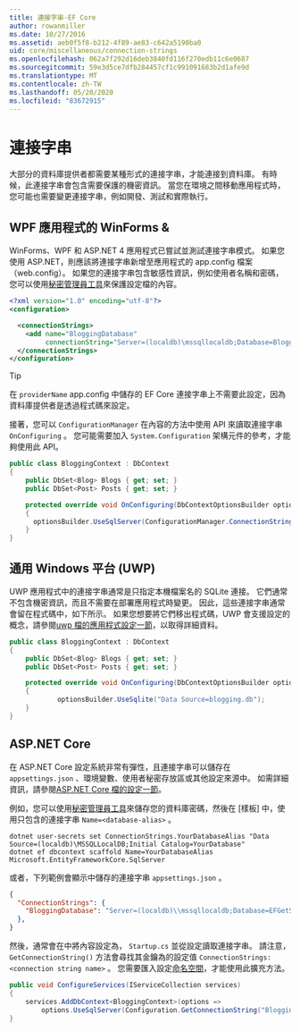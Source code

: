 ```yaml
---
title: 連接字串-EF Core
author: rowanmiller
ms.date: 10/27/2016
ms.assetid: aeb0f5f8-b212-4f89-ae83-c642a5190ba0
uid: core/miscellaneous/connection-strings
ms.openlocfilehash: 062a7f292d16deb3840fd116f270edb11c6e0687
ms.sourcegitcommit: 59e3d5ce7dfb284457cf1c991091683b2d1afe9d
ms.translationtype: MT
ms.contentlocale: zh-TW
ms.lasthandoff: 05/20/2020
ms.locfileid: "83672915"
---
```

# <a name="connection-strings"></a>連接字串

大部分的資料庫提供者都需要某種形式的連接字串，才能連接到資料庫。 有時候，此連接字串會包含需要保護的機密資訊。 當您在環境之間移動應用程式時，您可能也需要變更連接字串，例如開發、測試和實際執行。

## <a name="winforms--wpf-applications"></a>WPF 應用程式的 WinForms &

WinForms、WPF 和 ASP.NET 4 應用程式已嘗試並測試連接字串模式。 如果您使用 ASP.NET，則應該將連接字串新增至應用程式的 app.config 檔案（web.config）。 如果您的連接字串包含敏感性資訊，例如使用者名稱和密碼，您可以使用[秘密管理員工具](/aspnet/core/security/app-secrets#secret-manager)來保護設定檔的內容。

``` xml
<?xml version="1.0" encoding="utf-8"?>
<configuration>

  <connectionStrings>
    <add name="BloggingDatabase"
         connectionString="Server=(localdb)\mssqllocaldb;Database=Blogging;Trusted_Connection=True;" />
  </connectionStrings>
</configuration>
```

> [!TIP]  
> 在 `providerName` app.config 中儲存的 EF Core 連接字串上不需要此設定，因為資料庫提供者是透過程式碼來設定。

接著，您可以 `ConfigurationManager` 在內容的方法中使用 API 來讀取連接字串 `OnConfiguring` 。 您可能需要加入 `System.Configuration` 架構元件的參考，才能夠使用此 API。

``` csharp
public class BloggingContext : DbContext
{
    public DbSet<Blog> Blogs { get; set; }
    public DbSet<Post> Posts { get; set; }

    protected override void OnConfiguring(DbContextOptionsBuilder optionsBuilder)
    {
      optionsBuilder.UseSqlServer(ConfigurationManager.ConnectionStrings["BloggingDatabase"].ConnectionString);
    }
}
```

## <a name="universal-windows-platform-uwp"></a>通用 Windows 平台 (UWP)

UWP 應用程式中的連接字串通常是只指定本機檔案名的 SQLite 連接。 它們通常不包含機密資訊，而且不需要在部署應用程式時變更。 因此，這些連接字串通常會留在程式碼中，如下所示。 如果您想要將它們移出程式碼，UWP 會支援設定的概念，請參閱[uwp 檔的應用程式設定一節](/windows/uwp/app-settings/store-and-retrieve-app-data)，以取得詳細資料。

``` csharp
public class BloggingContext : DbContext
{
    public DbSet<Blog> Blogs { get; set; }
    public DbSet<Post> Posts { get; set; }

    protected override void OnConfiguring(DbContextOptionsBuilder optionsBuilder)
    {
            optionsBuilder.UseSqlite("Data Source=blogging.db");
    }
}
```

## <a name="aspnet-core"></a>ASP.NET Core

在 ASP.NET Core 設定系統非常有彈性，且連接字串可以儲存在 `appsettings.json` 、環境變數、使用者秘密存放區或其他設定來源中。 如需詳細資訊，請參閱[ASP.NET Core 檔的設定一節](/aspnet/core/fundamentals/configuration)。

例如，您可以使用[秘密管理員工具](/aspnet/core/security/app-secrets#secret-manager)來儲存您的資料庫密碼，然後在 [樣板] 中，使用只包含的連接字串 `Name=<database-alias>` 。

```dotnetcli
dotnet user-secrets set ConnectionStrings.YourDatabaseAlias "Data Source=(localdb)\MSSQLLocalDB;Initial Catalog=YourDatabase"
dotnet ef dbcontext scaffold Name=YourDatabaseAlias Microsoft.EntityFrameworkCore.SqlServer
```

或者，下列範例會顯示中儲存的連接字串 `appsettings.json` 。

``` json
{
  "ConnectionStrings": {
    "BloggingDatabase": "Server=(localdb)\\mssqllocaldb;Database=EFGetStarted.ConsoleApp.NewDb;Trusted_Connection=True;"
  },
}
```

然後，通常會在中將內容設定為， `Startup.cs` 並從設定讀取連接字串。 請注意， `GetConnectionString()` 方法會尋找其金鑰為的設定值 `ConnectionStrings:<connection string name>` 。 您需要匯入設定[命名空間](/dotnet/api/microsoft.extensions.configuration)，才能使用此擴充方法。

``` csharp
public void ConfigureServices(IServiceCollection services)
{
    services.AddDbContext<BloggingContext>(options =>
        options.UseSqlServer(Configuration.GetConnectionString("BloggingDatabase")));
}
```
